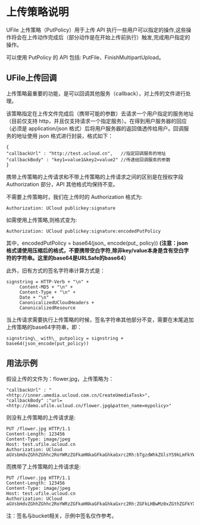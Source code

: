 # 上传策略说明



UFile 上传策略（PutPolicy）用于上传 API 执行一些用户可以指定的操作,这些操作将会在上传动作完成后（部分动作是在开始上传前执行）触发,完成用户指定的操作。

可以使用 PutPolicy 的 API 包括: PutFile、FinishMultipartUpload。

## UFile上传回调

上传策略最重要的功能，是可以回调其他服务（callback），对上传的文件进行处理。

该策略指定在上传文件完成后（携带可能的参数）去请求一个用户指定的服务地址（目前仅支持 http，并且仅支持请求一个指定服务）。在得到用户服务器的回应（必须是 application/json 格式）后将用户服务器的返回值透传给用户。回调服务的地址使用 json 格式进行封装，格式如下：

```
{
"callbackUrl" : "http://test.ucloud.cn",   //指定回调服务的地址
"callbackBody" : "key1=value1&key2=value2" //传递给回调服务的参数
}
```

携带上传策略的上传请求和不带上传策略的上传请求之间的区别是在授权字段 Authorization 部分，API 其他格式均保持不变。

不需要上传策略时，我们在上传时的 Authorization 格式为:

```
Authorization: UCloud publickey:signature
```

如需使用上传策略,则格式变为:

```
Authorization: UCloud publickey:signature:encodedPutPolicy
```

其中，encodedPutPolicy = base64(json\_ encode(put\_ policy))
**(注意：json 格式请使用压缩后的格式，不要携带空白字符,除非key/value本身是含有空白字符的字符串。这里的base64是URLSafe的base64）**

此外，旧有方式的签名字符串计算方式是：

```
signstring = HTTP-Verb + "\n" +
     Content-MD5 + "\n" +
     Content-Type + "\n" +
     Date + "\n" +
     CanonicalizedUCloudHeaders +
     CanonicalizedResource
```

当上传请求需要执行上传策略的时候，签名字符串其他部分不变，需要在末尾追加上传策略的base64字符串，即：

```
signstring\_ with\_ putpolicy = signstring + base64(json_encode(put_policy))
```

## 用法示例

假设上传的文件为：flower.jpg，上传策略为：

```
"callbackUrl" : "<http://inner.umedia.ucloud.com.cn/CreateUmediaTask>",
"callbackBody" :"url=<http://demo.ufile.ucloud.cn/flower.jpg&patten_name=mypolicy>"
```

则没有上传策略的上传请求是:

```
PUT /flower.jpg HTTP/1.1
Content-Length: 123456
Content-Type: image/jpeg
Host: test.ufile.ucloud.cn
Authorization: UCloud aGVsbHdvZGhhZGhhc2RoYWRzZGFkaHNkaGFkaGhkaGxrc2Rh:bTgzdWhkZGlsYS9kLmFkYWRhc2Ruaw==
```

而携带了上传策略的上传请求是:

``` 
PUT /flower.jpg HTTP/1.1
Content-Length: 123456
Content-Type: image/jpeg
Host: test.ufile.ucloud.cn
Authorization: UCloud aGVsbHdvZGhhZGhhc2RoYWRzZGFkaHNkaGFkaGhkaGxrc2Rh:ZGFkLHBwMz0xZGthZGFkYXNkYQ==:XCJjYWxsYmFja1VybFwiOlwiIGh0dHA6Ly9pbm5lci51bWVkaWEudWNsb3VkLmNvbS5jbi9DcmVhdGVVbWVkaWFUYXNrXCIsXCJjYWxsYmFja0JvZHlcIjpcInVybD1odHRwOi8vZGVtby51ZmlsZS51Y2xvdWQuY24vdGVzdC5tcDQmIHBhdHRlbl9uYW1lPW15cG9saWN5XCI=

```

注：签名与bucket相关，示例中签名仅作参考。
